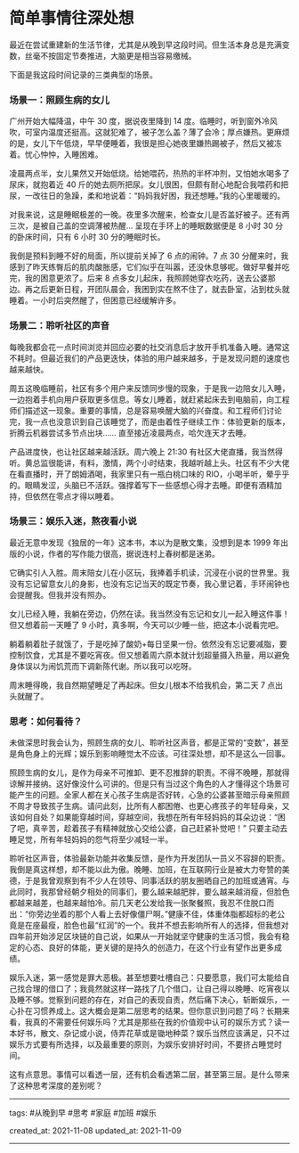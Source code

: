 # 简单事情往深处想

最近在尝试重建新的生活节律，尤其是从晚到早这段时间。但生活本身总是充满变数，丝毫不按固定节奏推进，大脑更是相当容易缴械。

下面是我这段时间记录的三类典型的场景。

### 场景一：照顾生病的女儿

广州开始大幅降温，中午 30 度，据说夜里降到 14 度。临睡时，听到窗外冷风吹，可室内温度还挺高。这就犯难了，被子怎么盖？薄了会冷；厚点嫌热。更麻烦的是，女儿下午低烧，早早便睡着，我很是担心她夜里嫌热踢被子，然后又被冻着。忧心忡忡，入睡困难。

凌晨两点半，女儿果然又开始低烧。给她喂药，热热的半杯冲剂，又怕她水喝多了尿床，就抱着近 40 斤的她去厕所把尿。女儿很困，但颇有耐心地配合我喂药和把尿，一改往日的急躁，柔和地说着：“妈妈我好困，我还想睡。”我的心里暖暖的。

对我来说，这是睡眠极差的一晚。夜里多次醒来，检查女儿是否盖好被子。还有两三次，是被自己盖的空调薄被热醒… 呈现在手环上的睡眠数据便是 8 小时 30 分的卧床时间，只有 6 小时 30 分的睡眠时长。

我倒是预料到睡不好的局面，所以提前关掉了 6 点的闹钟。7 点 30 分醒来时，我感到了昨天练臀后的肌肉酸胀感，它们似乎在叫嚣，还没休息够呢。做好早餐并吃完，我的困意更浓了。后来 8 点多女儿起床，我照顾她穿衣吃药，送去公婆那边。再之后更新日程，开团队晨会，我困到实在熬不住了，就去卧室，沾到枕头就睡着。一小时后突然醒了，但困意已经缓解许多。

### 场景二：聆听社区的声音

每晚我都会花一点时间浏览并回应必要的社交消息后才放开手机准备入睡。通常这不耗时。但最近我们的产品更迭快，体验的用户越来越多，于是发现问题的速度也越来越快。

周五这晚临睡前，社区有多个用户来反馈同步慢的现象，于是我一边陪女儿入睡，一边抱着手机向用户获取更多信息。等女儿睡着，就赶紧起床去到电脑前，向工程师们描述这一现象。重要的事情，总是容易唤醒大脑的兴奋度。和工程师们讨论完，我一点也没意识到自己该睡觉了，而是由着性子继续工作：体验更新的版本，折腾云机器尝试多节点出块…… 直至接近凌晨两点，哈欠连天才去睡。

产品进度快，也让社区越来越活跃。周六晚上 21:30 有社区大佬直播，我当然得听。黄总监很能讲，有料，激情，两个小时结束，我越听越上头。社区有不少大佬在看直播时，开了朗姆酒喝，我家里只有一瓶白桃口味的 RIO，小喝半听，晕乎乎的。眼睛发涩，头脑已不活跃。强撑着写下一些感想心得才去睡。即便有酒精加持，但依然在零点才得以睡着。

### 场景三：娱乐入迷，熬夜看小说

最近无意中发现《独居的一年》这本书，本以为是散文集，没想到是本 1999 年出版的小说，作者的写作能力很高，据说连村上春树都是迷弟。

它确实引人入胜。周末陪女儿在小区玩，我捧着手机读，沉浸在小说的世界里。我没有忘记留意女儿的身影，也没有忘记当天的既定节奏，我心里记着，手环闹钟也会提醒我。但我并没有照办。

女儿已经入睡，我躺在旁边，仍然在读。我当然没有忘记和女儿一起入睡这件事！但又想着前一天睡了 9 小时，真多啊，今天可以少睡一些，把这本小说看完吧。

躺着躺着肚子就饿了，于是吃掉了酸奶+每日坚果一份。依然没有忘记要减脂，要控制饮食，尤其是不要吃宵夜。但又想着周六原本就计划超量摄入热量，用以避免身体误以为闹饥荒而下调新陈代谢。所以我可以吃呀。

周末睡得晚，我自然期望睡足了再起床。但女儿根本不给我机会，第二天 7 点出头就醒了。

### 思考：如何看待？

未做深思时我会认为，照顾生病的女儿、聆听社区声音，都是正常的“变数”，甚至是角色身上的光辉；娱乐到影响睡觉太不应该。可往深处想，却不是这么一回事。

照顾生病的女儿，是作为母亲不可推卸、更不忍推辞的职责。不得不晚睡，那就得谅解并接纳。这好像没什么可讲的。但是只有当过这个角色的人才懂得这个场景可能产生的问题。全家人都在关心孩子生病是否好转，心急的公婆甚至暗示母亲照顾不周才导致孩子生病。请问此刻，比所有人都困倦、也更心疼孩子的年轻母亲，又该如何自处？如果能穿越时间，穿越空间，我想在所有年轻妈妈的耳朵边说：“困了吧，真辛苦，趁着孩子有精神就放心交给公婆，自己赶紧补觉吧！” 只要主动去睡足觉，所有年轻妈妈的怨气将至少减轻一半。

聆听社区声音，体验最新功能并收集反馈，是作为开发团队一员义不容辞的职责。我倒是真这样想，却不能以此为傲。晚睡、加班，在互联网行业是被大力夸赞的美德，于是我曾观察到有不少人在领导、同事活跃的朋友圈晒自己的加班或通宵。与此同时，我那曾经朝夕相处的同事们，要么越来越肥胖，要么越来越消瘦，但脸色都越来越差，也越来越怕冷。前几天老公发给我一张聚餐照，我忍不住脱口而出：“你旁边坐着的那个人看上去好像僵尸啊。”健康不佳，体重体脂都超标的老公竟是在座最瘦，脸色也最“红润”的一个。我并不想去影响所有人的选择，但我想对四年前开始涉足区块链的自己说，如果从一开始就坚守健康的生活习惯，我会有稳定的心态、良好的体能，更关键的是持久的创造力，在这个行业有望作出更多成绩。

娱乐入迷，第一感觉是罪大恶极。甚至想要吐槽自己：只要愿意，我们可太能给自己找合理的借口了；我竟然就这样一路找了几个借口，让自己得以晚睡、吃宵夜以及睡不够。觉察到问题的存在，对自己的表现自责，然后痛下决心，斩断娱乐，一心扑在习惯养成上。这大概会是第二层思考的结果。但你意识到问题了吗？长期来看，我真的不需要任何娱乐吗？尤其是那些在我的价值观中认可的娱乐方式？读一本好书，散文、杂记或小说，侍弄花草或是锄地种菜？娱乐当然应该满足，只不过娱乐方式要有所选择，以及最重要的原则，为娱乐安排好时间，不要挤占睡觉时间。

这有点意思。事情可以看透一层，还有机会看透第二层，甚至第三层。是什么带来了这种思考深度的差别呢？

---

tags: #从晚到早  #思考 #家庭 #加班  #娱乐

created_at: 2021-11-08
updated_at: 2021-11-09

---







